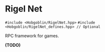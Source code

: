 # Rigel Net
`#include <Hobgoblin/RigelNet.hpp>`
`#include <Hobgoblin/RigelNet_defines.hpp> // Optional`


RPC framework for games.

**(TODO)**